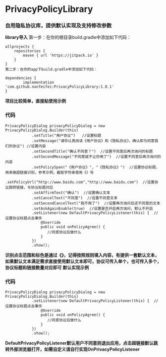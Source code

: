 # PrivacyPolicyLibrary
### 自用隐私协议库，提供默认实现及支持修改参数
**library导入**
    第一步：在你的根目录build.gradle中添加如下代码：

	allprojects {
		repositories {
			maven { url 'https://jitpack.io' }
		}
	}
    第二步：在你的app下build.gradle中添加如下代码：

	dependencies {
	        implementation 'com.github.nanfeifei:PrivacyPolicyLibrary:1.0.1'
	}

**项目比较简单，直接贴使用示例**

### 代码

    PrivacyPolicyDialog privacyPolicyDialog = new PrivacyPolicyDialog.Builder(this)
                .setTitle("用户协议")   //设置标题
                .setMessage("请你认真阅读《用户协议》和《隐私协议》，确认即为同意我们的协议") //设置内容
                .setSecondTitle("确认不同意？")  //设置不同意后再次询问的标题
                .setSecondMessage("不同意就不让你用了")  //设置不同意后再次询问的内容
                .setPolicySpan("《用户协议》", "《隐私协议》")  //设置协议标题，用来做超链接识别，参考示例，截取字符串使用《》号
                .setPolicyUrl("http://www.baidu.com","http://www.baidu.com")  //设置协议跳转链接，与协议标题对应
                .setAffirmText("确认")  //设置确认文本
                .setCancelText("不同意")  //设置不同意文本
                .setSecondCancelText("我不用了")  //设置再次询问后还不同意的文本
                .setAskAgainEnable(true)  //设置是否开启再次询问，默认不开启
                .setListener(new DefaultPrivacyPolicyListener(this) {  //设置协议标题点击事件
                    @Override
                    public void onPolicyAgree() {
                       //同意协议后做什么
                    }
                })
                .show();

**识别点击范围和标色是通过《》，记得按照规则填入内容，有提供一套默认文本，如果默认文本满足需求直接使用默认文本即可，协议可传入单个，也可传入多个，协议标题和链接数量对应即可**
**默认实现示例**
### 代码
    PrivacyPolicyDialog privacyPolicyDialog = new PrivacyPolicyDialog.Builder(this)
                .setListener(new DefaultPrivacyPolicyListener(this) {  //设置协议标题点击事件
                    @Override
                    public void onPolicyAgree() { 
                       //同意协议后做什么
                    }
                })
                .show();

**DefaultPrivacyPolicyListener默认用户不同意则退出应用，点击超链接默认跳转外部浏览器打开，如需自定义请自行实现OnPrivacyPolicyListener**  

